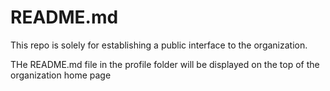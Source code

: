 # README.md

This repo is solely for establishing a public interface to the organization.

THe README.md file in the profile folder will be displayed on the top of the organization home page
